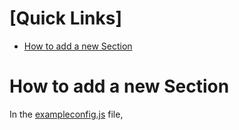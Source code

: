 # [Quick Links]
- [How to add a new Section](#)


# How to add a new Section
In the [exampleconfig.js](../exampleconfig.js) file, 
